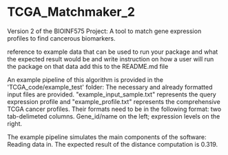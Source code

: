 # TCGA_Matchmaker_2
Version 2 of the BIOINF575 Project: A tool to match gene expression profiles to find cancerous biomarkers.

reference to example data that can be used to run your package and 
what the expected result would be and 
write instruction on how a user will run the package on that data add this to the README.md file

An example pipeline of this algorithm is provided in the 'TCGA_code/example_test' folder:
The necessary and already formatted input files are provided. 
"example_input_sample.txt" represents the query expression profile and "example_profile.txt" represents the comprehensive TCGA cancer profiles.
Their formats need to be in the following format: two tab-delimeted columns. Gene_id/name on the left; expression levels on the right.

The example pipeline simulates the main components of the software:
Reading data in. 
The expected result of the distance computation is 0.319. 

